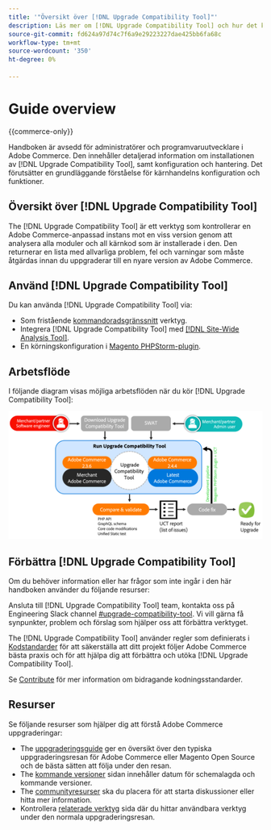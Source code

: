 ```yaml
---
title: '"Översikt över [!DNL Upgrade Compatibility Tool]"'
description: Läs mer om [!DNL Upgrade Compatibility Tool] och hur det kan hjälpa dig med ditt Adobe Commerce-projekt.
source-git-commit: fd624a97d74c7f6a9e29223227dae425bb6fa68c
workflow-type: tm+mt
source-wordcount: '350'
ht-degree: 0%

---
```



# Guide overview

{{commerce-only}}

Handboken är avsedd för administratörer och programvaruutvecklare i Adobe Commerce. Den innehåller detaljerad information om installationen av [!DNL Upgrade Compatibility Tool], samt konfiguration och hantering. Det förutsätter en grundläggande förståelse för kärnhandelns konfiguration och funktioner.

## Översikt över [!DNL Upgrade Compatibility Tool]

The [!DNL Upgrade Compatibility Tool] är ett verktyg som kontrollerar en Adobe Commerce-anpassad instans mot en viss version genom att analysera alla moduler och all kärnkod som är installerade i den. Den returnerar en lista med allvarliga problem, fel och varningar som måste åtgärdas innan du uppgraderar till en nyare version av Adobe Commerce.

## Använd [!DNL Upgrade Compatibility Tool]

Du kan använda [!DNL Upgrade Compatibility Tool] via:

- Som fristående [kommandoradsgränssnitt](../upgrade-compatibility-tool/run.md) verktyg.
- Integrera [!DNL Upgrade Compatibility Tool] med [[!DNL Site-Wide Analysis Tool]](../upgrade-compatibility-tool/integrate-analysis-tool.md).
- En körningskonfiguration i [Magento PHPStorm-plugin](../upgrade-compatibility-tool/run-configuration-phpstorm-plugin.md).

## Arbetsflöde

I följande diagram visas möjliga arbetsflöden när du kör [!DNL Upgrade Compatibility Tool]:

![[!DNL Upgrade Compatibility Tool] Diagram](../../assets/upgrade-guide/uct-diagram-v5.png)

## Förbättra [!DNL Upgrade Compatibility Tool]

Om du behöver information eller har frågor som inte ingår i den här handboken använder du följande resurser:

Ansluta till [!DNL Upgrade Compatibility Tool] team, kontakta oss på Engineering Slack channel [#upgrade-compatibility-tool](https://magentocommeng.slack.com/archives/C019Y143U9F). Vi vill gärna få synpunkter, problem och förslag som hjälper oss att förbättra verktyget.

The [!DNL Upgrade Compatibility Tool] använder regler som definierats i [Kodstandarder](https://devdocs.magento.com/guides/v2.4/coding-standards/bk-coding-standards.html) för att säkerställa att ditt projekt följer Adobe Commerce bästa praxis och för att hjälpa dig att förbättra och utöka [!DNL Upgrade Compatibility Tool].

Se [Contribute](https://devdocs.magento.com/guides/v2.4/coding-standards/contributing.html) för mer information om bidragande kodningsstandarder.

## Resurser

Se följande resurser som hjälper dig att förstå Adobe Commerce uppgraderingar:

- The [uppgraderingsguide](https://experienceleague.adobe.com/docs/commerce-operations/upgrade-guide/overview.html) ger en översikt över den typiska uppgraderingsresan för Adobe Commerce eller Magento Open Source och de bästa sätten att följa under den resan.
- The [kommande versioner](https://devdocs.magento.com/release/) sidan innehåller datum för schemalagda och kommande versioner.
- The [communityresurser](https://developer.adobe.com/commerce/contributor/community/) ska du placera för att starta diskussioner eller hitta mer information.
- Kontrollera [relaterade verktyg](https://experienceleague.adobe.com/docs/commerce-operations/upgrade-guide/related-tools.html) sida där du hittar användbara verktyg under den normala uppgraderingsresan.
